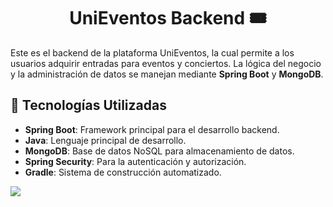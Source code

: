 <h1 align="center"> UniEventos Backend 🎟️ </h1>

<p>Este es el backend de la plataforma UniEventos, la cual permite a los usuarios adquirir entradas para eventos y conciertos. La lógica del negocio y la administración de datos se manejan mediante <strong>Spring Boot</strong> y <strong>MongoDB</strong>.</p>

<h2>🚀 Tecnologías Utilizadas</h2>
<ul>
    <li><strong>Spring Boot</strong>: Framework principal para el desarrollo backend.</li>
    <li><strong>Java</strong>: Lenguaje principal de desarrollo.</li>
    <li><strong>MongoDB</strong>: Base de datos NoSQL para almacenamiento de datos.</li>
    <li><strong>Spring Security</strong>: Para la autenticación y autorización.</li>
    <li><strong>Gradle</strong>: Sistema de construcción automatizado.</li>
</ul>

<p align="left">
<img src="https://img.shields.io/badge/STATUS-EN%20DESAROLLO-green">
</p>
